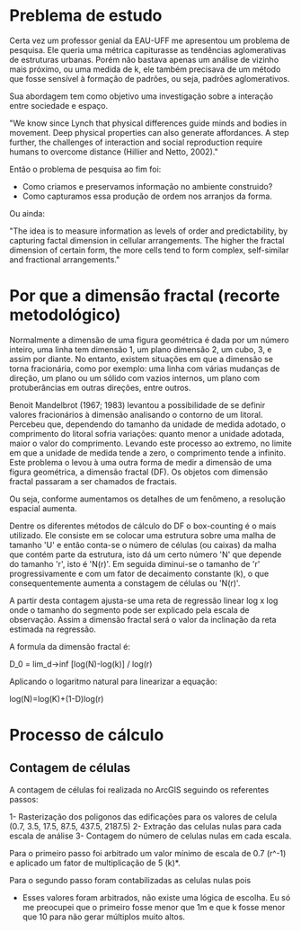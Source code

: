 # Preblema de estudo

Certa vez um professor genial da EAU-UFF me apresentou um problema de pesquisa. Ele queria uma métrica capiturasse as tendências aglomerativas de estruturas urbanas. Porém não bastava apenas um análise de vizinho mais próximo, ou uma medida de k, ele também precisava de um método que fosse sensível à formação de padrões, ou seja, padrões aglomerativos.

Sua abordagem tem como objetivo uma investigação sobre a interação entre sociedade e espaço.

"We know since Lynch that physical differences guide minds and bodies in movement. Deep physical properties can also generate affordances. A step further, the challenges of interaction and social reproduction require humans to overcome distance (Hillier and Netto, 2002)."

Então o problema de pesquisa ao fim foi: 

- Como criamos e preservamos informação no ambiente construido?
- Como capturamos essa produção de ordem nos arranjos da forma.

Ou ainda:

"The idea is to measure information as levels of order and predictability, by capturing factal dimension in cellular arrangements. The higher the fractal dimension of certain form, the more cells tend to form complex, self-similar and fractional arrangements."

# Por que a dimensão fractal (recorte metodológico)

Normalmente a dimensão de uma figura geométrica é dada por um número inteiro, uma linha tem dimensão 1, um plano dimensão 2, um cubo, 3, e assim por diante. No entanto, existem situações em que a dimensão se torna fracionária, como por exemplo: uma linha com várias mudanças de direção, um plano ou um sólido com vazios internos, um plano com protuberâncias em outras direções, entre outros.

Benoit Mandelbrot (1967; 1983) levantou a possibilidade de se definir valores fracionários à dimensão analisando o contorno de um litoral. Percebeu que, dependendo do tamanho da unidade de medida adotado, o comprimento do litoral sofria variações: quanto menor a unidade adotada, maior o valor do comprimento. Levando este processo ao extremo, no limite em que a unidade de medida tende a zero, o comprimento tende a infinito. Este problema o levou à uma outra forma de medir a dimensão de uma figura geométrica, a dimensão fractal (DF). Os objetos com dimensão fractal passaram a ser chamados de fractais.

Ou seja, conforme aumentamos os detalhes de um fenômeno, a resolução espacial aumenta.

Dentre os diferentes métodos de cálculo do DF o box-counting é o mais utilizado. Ele consiste em se colocar uma estrutura sobre uma malha de tamanho 'U' e então conta-se o número de células (ou caixas) da malha que contém parte da estrutura, isto dá um certo número 'N' que depende do tamanho 'r', isto é 'N(r)'. Em seguida diminui-se o tamanho de 'r' progressivamente e com um fator de decaimento constante (k), o que consequentemente aumenta a constagem de células ou 'N(r)'.

A partir desta contagem ajusta-se uma reta de regressão linear log x log onde o tamanho do segmento pode ser explicado pela escala de observação. Assim a dimensão fractal será o valor da inclinação da reta estimada na regressão.

A formula da dimensão fractal é:

D_0 = lim_d->inf [log(N)-log(k)] / log(r)

Aplicando o logaritmo natural para linearizar a equação:

log(N)=log(K)+(1-D)log(r)

# Processo de cálculo

## Contagem de células

A contagem de células foi realizada no ArcGIS seguindo os referentes passos:

1- Rasterização dos poligonos das edificações para os valores de celula (0.7, 3.5, 17.5, 87.5, 437.5, 2187.5)
2- Extração das celulas nulas para cada escala de análise
3- Contagem do número de celulas nulas em cada escala.

Para o primeiro passo foi arbitrado um valor mínimo de escala de 0.7 (r^-1) e aplicado um fator de multiplicação de 5 (k)*. 

Para o segundo passo foram contabilizadas as celulas nulas pois 

* Esses valores foram arbitrados, não existe uma lógica de escolha. Eu só me preocupei que o primeiro fosse menor que 1m e que k fosse menor que 10 para não gerar múltiplos muito altos.
